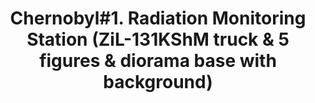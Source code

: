 ---
layout: product
title: "Chernobyl#1. Radiation Monitoring Station (ZiL-131KShM truck & 5 figures & diorama base with background)"
price: "7000" 
desc: "N/A"
img_path: "/assets/img/ICM 35901.webp"
brand: "N/A"
available: true
special_offer: false
new: false
soon: false
cat: "010000"
subcat: "013600"
subsubcat: "0N/A"
sifra: "ICM 35901"
popular: false
---